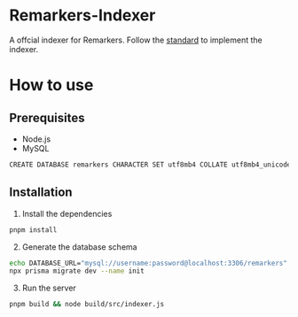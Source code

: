# Remarkers-Indexer

A offcial indexer for Remarkers. Follow the [standard](/standard.md) to implement the indexer.

# How to use

## Prerequisites

- Node.js
- MySQL

```bash
CREATE DATABASE remarkers CHARACTER SET utf8mb4 COLLATE utf8mb4_unicode_ci;
```

## Installation

1. Install the dependencies

```bash
pnpm install
```

2. Generate the database schema

```bash
echo DATABASE_URL="mysql://username:password@localhost:3306/remarkers" > .env
npx prisma migrate dev --name init
```

3. Run the server

```bash
pnpm build && node build/src/indexer.js
```
